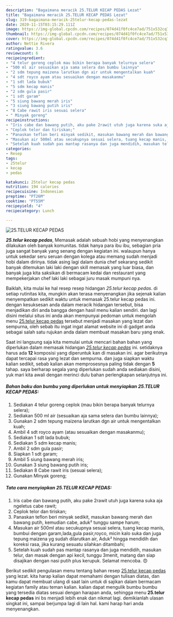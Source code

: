 ```yaml
---
description: "Bagaimana meracik 25.TELUR KECAP PEDAS Lezat"
title: "Bagaimana meracik 25.TELUR KECAP PEDAS Lezat"
slug: 319-bagaimana-meracik-25telur-kecap-pedas-lezat
date: 2020-11-15T03:15:29.111Z
image: https://img-global.cpcdn.com/recipes/074d41f0fc4ce7ad/751x532cq70/25telur-kecap-pedas-foto-resep-utama.jpg
thumbnail: https://img-global.cpcdn.com/recipes/074d41f0fc4ce7ad/751x532cq70/25telur-kecap-pedas-foto-resep-utama.jpg
cover: https://img-global.cpcdn.com/recipes/074d41f0fc4ce7ad/751x532cq70/25telur-kecap-pedas-foto-resep-utama.jpg
author: Nettie Rivera
ratingvalue: 3.6
reviewcount: 6
recipeingredient:
- "4 telur goreng ceplok mau bikin berapa banyak telurnya selera"
- "500 ml air sesuaikan aja sama selera dan bumbu lainnya"
- "2 sdm tepung maizena larutkan dgn air untuk mengentalkan kuah"
- "4 sdt royco ayam atau sesuaikan dengan masakanmu"
- "1 sdt lada bubuk"
- "5 sdm kecap manis"
- "2 sdm gula pasir"
- "1 sdt garam"
- "5 siung bawang merah iris"
- "3 siung bawang putih iris"
- "8 Cabe rawit iris sesuai selera"
- " Minyak goreng"
recipeinstructions:
- "Iris cabe dan bawang putih, aku pake 2rawit utuh juga karena suka aja ngeletus cabe rawit;"
- "Ceplok telor dan tiriskan;"
- "Panaskan teflon beri minyak sedikit, masukan bawang merah dan bawang putih, kemudian cabe, aduk² tunggu sampe harum;"
- "Masukan air 500ml atau secukupnya sesuai selera, tuang kecap manis, bumbui dengan garam,lada,gula pasir,royco, micin kalo suka dan juga tepung maizena yg sudah dilarutkan air, Aduk² hingga mendidih dan koreksi rasa, jika kurang sesuatu silahkan ditambahi;"
- "Setelah kuah sudah pas mantap rasanya dan juga mendidih, masukan telur, dan masak dengan api kecil, tunggu 3menit, matang dan siap disajikan dengan nasi putih plus kerupuk. Selamat mencoba. 😍"
categories:
- Resep
tags:
- 25telur
- kecap
- pedas

katakunci: 25telur kecap pedas 
nutrition: 194 calories
recipecuisine: Indonesian
preptime: "PT26M"
cooktime: "PT55M"
recipeyield: "4"
recipecategory: Lunch

---
```



![25.TELUR KECAP PEDAS](https://img-global.cpcdn.com/recipes/074d41f0fc4ce7ad/751x532cq70/25telur-kecap-pedas-foto-resep-utama.jpg)

<b><i>25.telur kecap pedas</i></b>, Memasak adalah sebuah hobi yang menyenangkan dilakukan oleh banyak komunitas. tidak hanya para ibu ibu, sebagian pria juga sangat banyak yang senang dengan kegiatan ini. walaupun hanya untuk sekedar seru seruan dengan kolega atau memang sudah menjadi hobi dalam dirinya. tidak asing lagi dalam dunia chef sekarang sedikit banyak ditemukan laki laki dengan skill memasak yang luar biasa, dan banyak juga kita saksikan di bermacam kedai dan restaurant yang mempekerjakan chef laki laki sebagai juru masak mumpuni nya.

Baiklah, kita mulai ke hal resep resep hidangan <i>25.telur kecap pedas</i>. di setiap rutinitas kita, mungkin akan terasa menyenangkan jika sejenak kalian menyempatkan sedikit waktu untuk memasak 25.telur kecap pedas ini. dengan kesuksesan anda dalam meracik hidangan tersebut, bisa menjadikan diri anda bangga dengan hasil menu kalian sendiri. dan lagi disini melalui situs ini anda akan mempunyai pedoman untuk mengolah menu <u>25.telur kecap pedas</u> tersebut menjadi masakan yang lezat dan sempurna, oleh sebab itu ingat ingat alamat website ini di gadget anda sebagai salah satu rujukan anda dalam membuat masakan baru yang enak.




Saat ini langsung saja kita memulai untuk mencari bahan bahan yang diperlukan dalam memasak hidangan <u><i>25.telur kecap pedas</i></u> ini. setidaknya harus ada <b>12</b> komposisi yang diperuntuk kan di masakan ini. agar berikutnya dapat tercapai rasa yang lezat dan sempurna. dan juga siapkan waktu kalian sedikit, sebab kalian akan memprosesnya paling tidak dengan <b>5</b> tahap. saya berharap segala yang diperlukan sudah anda sediakan disini, yuk mari kita awali dengan merinci dulu bahan perlengkapan selanjutnya ini.

<!--inarticleads1-->

##### Bahan baku dan bumbu yang diperlukan untuk menyiapkan 25.TELUR KECAP PEDAS:

1. Sediakan 4 telur goreng ceplok (mau bikin berapa banyak telurnya selera);
1. Sediakan 500 ml air (sesuaikan aja sama selera dan bumbu lainnya);
1. Gunakan 2 sdm tepung maizena larutkan dgn air untuk mengentalkan kuah;
1. Ambil 4 sdt royco ayam (atau sesuaikan dengan masakanmu);
1. Sediakan 1 sdt lada bubuk;
1. Sediakan 5 sdm kecap manis;
1. Ambil 2 sdm gula pasir;
1. Siapkan 1 sdt garam;
1. Ambil 5 siung bawang merah iris;
1. Gunakan 3 siung bawang putih iris;
1. Sediakan 8 Cabe rawit iris (sesuai selera);
1. Gunakan  Minyak goreng;




<!--inarticleads2-->

##### Tata cara menyiapkan 25.TELUR KECAP PEDAS:

1. Iris cabe dan bawang putih, aku pake 2rawit utuh juga karena suka aja ngeletus cabe rawit;
1. Ceplok telor dan tiriskan;
1. Panaskan teflon beri minyak sedikit, masukan bawang merah dan bawang putih, kemudian cabe, aduk² tunggu sampe harum;
1. Masukan air 500ml atau secukupnya sesuai selera, tuang kecap manis, bumbui dengan garam,lada,gula pasir,royco, micin kalo suka dan juga tepung maizena yg sudah dilarutkan air, Aduk² hingga mendidih dan koreksi rasa, jika kurang sesuatu silahkan ditambahi;
1. Setelah kuah sudah pas mantap rasanya dan juga mendidih, masukan telur, dan masak dengan api kecil, tunggu 3menit, matang dan siap disajikan dengan nasi putih plus kerupuk. Selamat mencoba. 😍




Berikut sedikit pengulasan menu tentang bahan resep <u>25.telur kecap pedas</u> yang lezat. kita harap kalian dapat memahami dengan tulisan diatas, dan kamu dapat membuat ulang di saat lain untuk di sajikan dalam bermacam kegiatan family atau teman kalian. kalian dapat mengulik bumbu bumbu yang tersedia diatas sesuai dengan harapan anda, sehingga menu <b>25.telur kecap pedas</b> ini bs menjadi lebih enak dan nikmat lagi. demikianlah ulasan singkat ini, sampai berjumpa lagi di lain hal. kami harap hari anda menyenangkan.
